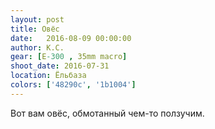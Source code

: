 ```yaml
---
layout: post
title: Овёс
date:   2016-08-09 00:00:00
author: К.С.
gear: [E-300 , 35mm macro]
shoot_date: 2016-07-31
location: Ёльбаза
colors: ['48290c', '1b1004']
---
```


Вот вам овёс, обмотанный чем-то ползучим.
